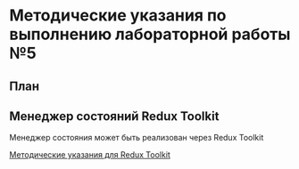 # Методические указания по выполнению лабораторной работы №5

## План

## Менеджер состояний Redux Toolkit

Менеджер состояния может быть реализован через Redux Toolkit

[Методические указания для Redux Toolkit](https://github.com/iu5git/web-2022/blob/main/tutorials/redux/redux_toolkit.md)
